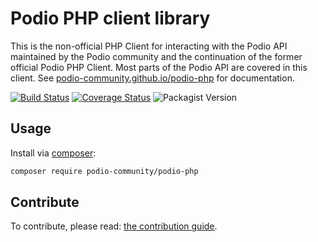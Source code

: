 # Podio PHP client library

This is the non-official PHP Client for interacting with the Podio API maintained by the Podio community and the continuation of the former official Podio PHP Client. Most parts of the Podio API are covered in this client. See [podio-community.github.io/podio-php](https://podio-community.github.io/podio-php/) for documentation.

[![Build Status](https://travis-ci.org/podio-community/podio-php.svg?branch=master)](https://travis-ci.org/podio-community/podio-php)
[![Coverage Status](https://coveralls.io/repos/github/podio-community/podio-php/badge.svg?branch=master)](https://coveralls.io/github/podio-community/podio-php?branch=master)
![Packagist Version](https://img.shields.io/packagist/v/podio/podio-php)

## Usage
Install via [composer](https://getcomposer.org):
```bash
composer require podio-community/podio-php
```

## Contribute

To contribute, please read: [the contribution guide](https://github.com/podio-community/podio-php/blob/master/CONTRIBUTING.md).
